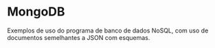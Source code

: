 # MongoDB
Exemplos de uso do programa de banco de dados NoSQL, com uso de documentos semelhantes a JSON com esquemas.
